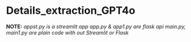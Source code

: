 # Details_extraction_GPT4o

**NOTE:**
*appst.py is a streamlit app*
*app.py & app1.py are flask api*
*main.py, main1.py are plain code with out Streamlit or Flask*
